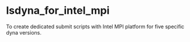 # lsdyna_for_intel_mpi
To create dedicated submit scripts with Intel MPI platform for five specific dyna versions.
